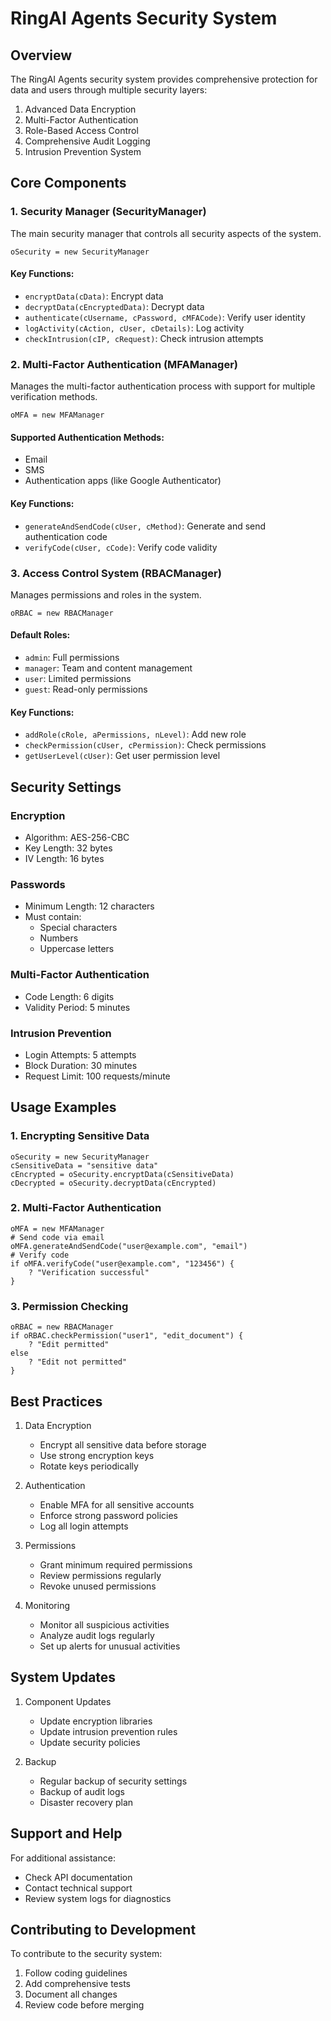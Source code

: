 # RingAI Agents Security System

## Overview

The RingAI Agents security system provides comprehensive protection for data and users through multiple security layers:

1. Advanced Data Encryption
2. Multi-Factor Authentication
3. Role-Based Access Control
4. Comprehensive Audit Logging
5. Intrusion Prevention System

## Core Components

### 1. Security Manager (SecurityManager)

The main security manager that controls all security aspects of the system.

```ring
oSecurity = new SecurityManager
```

#### Key Functions:
- `encryptData(cData)`: Encrypt data
- `decryptData(cEncryptedData)`: Decrypt data
- `authenticate(cUsername, cPassword, cMFACode)`: Verify user identity
- `logActivity(cAction, cUser, cDetails)`: Log activity
- `checkIntrusion(cIP, cRequest)`: Check intrusion attempts

### 2. Multi-Factor Authentication (MFAManager)

Manages the multi-factor authentication process with support for multiple verification methods.

```ring
oMFA = new MFAManager
```

#### Supported Authentication Methods:
- Email
- SMS
- Authentication apps (like Google Authenticator)

#### Key Functions:
- `generateAndSendCode(cUser, cMethod)`: Generate and send authentication code
- `verifyCode(cUser, cCode)`: Verify code validity

### 3. Access Control System (RBACManager)

Manages permissions and roles in the system.

```ring
oRBAC = new RBACManager
```

#### Default Roles:
- `admin`: Full permissions
- `manager`: Team and content management
- `user`: Limited permissions
- `guest`: Read-only permissions

#### Key Functions:
- `addRole(cRole, aPermissions, nLevel)`: Add new role
- `checkPermission(cUser, cPermission)`: Check permissions
- `getUserLevel(cUser)`: Get user permission level

## Security Settings

### Encryption
- Algorithm: AES-256-CBC
- Key Length: 32 bytes
- IV Length: 16 bytes

### Passwords
- Minimum Length: 12 characters
- Must contain:
  * Special characters
  * Numbers
  * Uppercase letters

### Multi-Factor Authentication
- Code Length: 6 digits
- Validity Period: 5 minutes

### Intrusion Prevention
- Login Attempts: 5 attempts
- Block Duration: 30 minutes
- Request Limit: 100 requests/minute

## Usage Examples

### 1. Encrypting Sensitive Data

```ring
oSecurity = new SecurityManager
cSensitiveData = "sensitive data"
cEncrypted = oSecurity.encryptData(cSensitiveData)
cDecrypted = oSecurity.decryptData(cEncrypted)
```

### 2. Multi-Factor Authentication

```ring
oMFA = new MFAManager
# Send code via email
oMFA.generateAndSendCode("user@example.com", "email")
# Verify code
if oMFA.verifyCode("user@example.com", "123456") {
    ? "Verification successful"
}
```

### 3. Permission Checking

```ring
oRBAC = new RBACManager
if oRBAC.checkPermission("user1", "edit_document") {
    ? "Edit permitted"
else
    ? "Edit not permitted"
}
```

## Best Practices

1. Data Encryption
   - Encrypt all sensitive data before storage
   - Use strong encryption keys
   - Rotate keys periodically

2. Authentication
   - Enable MFA for all sensitive accounts
   - Enforce strong password policies
   - Log all login attempts

3. Permissions
   - Grant minimum required permissions
   - Review permissions regularly
   - Revoke unused permissions

4. Monitoring
   - Monitor all suspicious activities
   - Analyze audit logs regularly
   - Set up alerts for unusual activities

## System Updates

1. Component Updates
   - Update encryption libraries
   - Update intrusion prevention rules
   - Update security policies

2. Backup
   - Regular backup of security settings
   - Backup of audit logs
   - Disaster recovery plan

## Support and Help

For additional assistance:
- Check API documentation
- Contact technical support
- Review system logs for diagnostics

## Contributing to Development

To contribute to the security system:
1. Follow coding guidelines
2. Add comprehensive tests
3. Document all changes
4. Review code before merging
